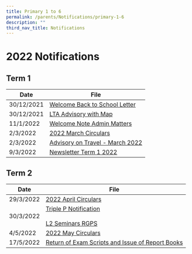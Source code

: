 ```yaml
---
title: Primary 1 to 6
permalink: /parents/Notifications/primary-1-6
description: ""
third_nav_title: Notifications
---
```

# 2022 Notifications
## Term 1


| Date | File | 
| -------- | -------- |
| 30/12/2021     | [Welcome Back to School Letter](https://rafflesgirlspri.moe.edu.sg/qql/slot/u451/Notifications/2022/P1-6/Term%201/RGPS_N22_G_001_Welcome%20back%20to%20school_COEcleared.pdf)  | 
|30/12/2021| [LTA Advisory with Map](https://rafflesgirlspri.moe.edu.sg/qql/slot/u451/Notifications/2022/P1-6/Term%201/LTA%20Advisory%20with%20map_%20Dec%202021.pdf)|
|11/1/2022| [Welcome Note Admin Matters](https://rafflesgirlspri.moe.edu.sg/qql/slot/u451/Notifications/2022/P1-6/Term%201/RGPS_N22_G_002%20Ps%20Welcome%20Note%20%20Admin%20Matters.pdf)|
|2/3/2022| [2022 March Circulars](https://rafflesgirlspri.moe.edu.sg/qql/slot/u451/Notifications/2022/P1-6/Term%201/RGPS_N22_G_007_2022%20MARCH%20CIRCULARS.pdf)|
|2/3/2022| [Advisory on Travel - March 2022](https://rafflesgirlspri.moe.edu.sg/qql/slot/u451/Notifications/2022/P1-6/Term%201/Advisory%20on%20Travel%20-%20March%202022.pdf)|
|9/3/2022| [Newsletter Term 1 2022](https://rafflesgirlspri.moe.edu.sg/qql/slot/u451/Notifications/2022/P1-6/Term%201/Newsletter%20Term%201%202022.pdf)|

## Term 2


| Date | File | 
| -------- | -------- | 
| 29/3/2022   | [2022 April Circulars](https://rafflesgirlspri.moe.edu.sg/qql/slot/u451/Notifications/2022/P1-6/Term%202/RGPS_N22_G_011_Apr%20PG%20all%20levels.pdf) | 
| 30/3/2022| [Triple P Notification](https://rafflesgirlspri.moe.edu.sg/qql/slot/u451/Notifications/2022/P1-6/Term%202/RGPSN22G012_Triple%20P%20Notification.pdf)<br><br> [L2 Seminars RGPS](https://rafflesgirlspri.moe.edu.sg/qql/slot/u451/Notifications/2022/P1-6/Term%202/L2%20Seminars%20RGPS.pdf)|
|4/5/2022| [2022 May Circulars](https://rafflesgirlspri.moe.edu.sg/qql/slot/u451/Notifications/2022/P1-6/Term%202/RGPS_N22_G_013_May%20PG%20all%20levels.pdf)|
|17/5/2022| [Return of Exam Scripts and Issue of Report Books](https://rafflesgirlspri.moe.edu.sg/qql/slot/u451/Notifications/2022/P1-6/Term%202/RGPS_N22G014_Return%20of%20Exam%20Scripts%20%20Issue%20of%20Report%20Books.pdf)|

